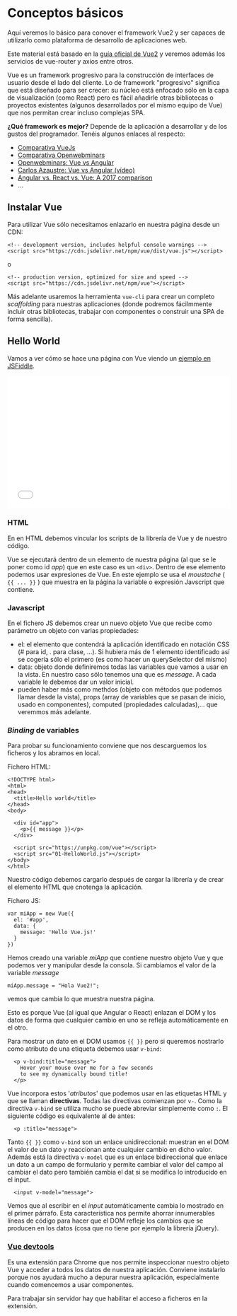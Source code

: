 # Conceptos básicos
Aquí veremos lo básico para conover el framework Vue2 y ser capaces de utilizarlo como plataforma de desarrollo de aplicaciones web.

Este material está basado en la [guía oficial de Vue2](https://vuejs.org/v2/guide/) y veremos además los servicios de vue-router y axios entre otros.

Vue es un framework progresivo para la construcción de interfaces de usuario desde el lado del cliente. Lo de framework
"progresivo" significa que está diseñado para ser crecer: su núcleo está enfocado sólo en la capa de visualización (como React) pero es fácil añadirle otras bibliotecas o proyectos existentes (algunos desarrollados por el mismo equipo de Vue) que nos permitan crear incluso complejas SPA.

**¿Qué framework es mejor?**
Depende de la aplicación a desarrollar y de los gustos del programador. Tenéis algunos enlaces al respecto:
* [Comparativa VueJs](https://vuejs.org/v2/guide/comparison.html)
* [Comparativa Openwebminars](https://openwebinars.net/blog/los-6-mejores-frameworks-javascript/?utm_source=customer-io&utm_medium=newsletter)
* [Openwebminars: Vue vs Angular](https://openwebinars.net/blog/vue-vs-angular/)
* [Carlos Azaustre: Vue vs Angular (vídeo)](https://www.youtube.com/watch?v=jTtab_rnvic)
* [Angular vs. React vs. Vue: A 2017 comparison](https://medium.com/unicorn-supplies/angular-vs-react-vs-vue-a-2017-comparison-c5c52d620176)
* ...


## Instalar Vue
Para utilizar Vue sólo necesitamos enlazarlo en nuestra página desde un CDN:
```[HTML]
<!-- development version, includes helpful console warnings -->
<script src="https://cdn.jsdelivr.net/npm/vue/dist/vue.js"></script>
```
o
```[HTML]
<!-- production version, optimized for size and speed -->
<script src="https://cdn.jsdelivr.net/npm/vue"></script>
```

Más adelante usaremos la herramienta `vue-cli` para crear un completo _scaffolding_ para nuestras aplicaciones (donde 
podremos fácilmmente incluir otras bibliotecas, trabajar con componentes o construir una SPA de forma sencilla).

## Hello World
Vamos a ver cómo se hace una página con Vue viendo un [ejemplo en JSFiddle](https://jsfiddle.net/chrisvfritz/50wL7mdz/).

<script async src="//jsfiddle.net/juansegura/psk853hL/embed/js,html,result/"></script>

<iframe width="100%" height="300" src="//jsfiddle.net/juansegura/psk853hL/embedded/js,html,result/" allowpaymentrequest allowfullscreen="allowfullscreen" frameborder="0"></iframe>

### HTML
En en HTML debemos vincular los scripts de la librería de Vue y de nuestro código. 

Vue se ejecutará dentro de un elemento de nuestra página (al que se le poner como id _app_) que en este caso es un `<div>`.
Dentro de ese elemento podemos usar expresiones de Vue. En este ejemplo se usa el _moustache_ ( `{{ ... }}` ) que muestra en
la página la variable o expresión Javscript que contiene.

### Javascript
En el fichero JS debemos crear un nuevo objeto Vue que recibe como parámetro un objeto con varias propiedades:
* el: el elemento que contendrá la aplicación identificado en notación CSS (# para id, . para clase, ...). Si hubiera más 
de 1 elemento identificado así se cogería sólo el primero (es como hacer un querySelector del mismo)
* data: objeto donde definiremos todas las variables que vamos a usar en la vista. En nuestro caso sólo tenemos una que 
es _message_. A cada variable le debemos dar un valor inicial.
* pueden haber más como methdos (objeto con métodos que podemos llamar desde la vista), props (array de variables que se 
pasan de inicio, usado en componentes), computed (propiedades calculadas),... que veremmos más adelante.

### _Binding_ de variables
Para probar su funcionamiento conviene que nos descarguemos los ficheros y los abramos en local.

Fichero HTML:
```[HTML]
<!DOCTYPE html>
<html>
<head>
  <title>Hello world</title>
</head>
<body>

  <div id="app">
    <p>{{ message }}</p>
  </div>

  <script src="https://unpkg.com/vue"></script>
  <script src="01-HelloWorld.js"></script>
</body>
</html>
```
Nuestro código debemos cargarlo después de cargar la librería y de crear el elemento HTML que cnotenga la aplicación.

Fichero JS:
```[Javascript]
var miApp = new Vue({
  el: '#app',
  data: {
    message: 'Hello Vue.js!'
  }
})
```

Hemos creado una variable _miApp_ que contiene nuestro objeto Vue y que podemos ver y manipular desde la consola. Si cambiamos el valor de la variable _message_
```[Javascript]
miApp.message = "Hola Vue2!";
```
vemos que cambia lo que muestra nuestra página.

Esto es porque Vue (al igual que Angular o React) enlazan el DOM y los datos de forma que cualquier cambio en uno se refleja automáticamente en el otro.

Para mostrar un dato en el DOM usamos `{{ }}` pero si queremos nostrarlo como atributo de una etiqueta debemos usar `v-bind`:
```[HTML]
  <p v-bind:title="message">
    Hover your mouse over me for a few seconds
    to see my dynamically bound title!
  </p>
```
Vue incorpora estos '_atributos_' que podemos usar en las etiquetas HTML y que se llaman **directivas**. Todas las directivas comienzan por `v-`. Como la directiva `v-bind` se utiliza mucho se puede abreviar símplemente como `:`. El siguiente código es equivalente al de antes:
```[HTML]
  <p :title="message">
```
Tanto `{{ }}` como `v-bind` son un enlace unidireccional: muestran en el DOM el valor de un dato y reaccionan ante cualquier cambio en dicho valor. Además está la directiva `v-model` que es un enlace bidireccional que enlace un dato a un campo de formulario y permite cambiar el valor del campo al cambiar el dato pero también cambia el dat si se modifica lo introducido en el input. 
```[HTML]
  <input v-model="message">
```
Vemos que al escribir en el _input_ automáticamente cambia lo mostrado en el primer párrafo. Esta característica nos permite ahorrar innumerables líneas de código para hacer que el DOM refleje los cambios que se producen en los datos (cosa que no tiene por ejemplo la librería jQuery).

### [Vue devtools](https://chrome.google.com/webstore/detail/vuejs-devtools/nhdogjmejiglipccpnnnanhbledajbpd?utm_source=chrome-app-launcher-info-dialog)
Es una extensión para Chrome que nos permite inspeccionar nuestro objeto Vue y acceder a todos los datos de nuestra aplicación. Conviene instalarlo porque nos ayudará mucho a depurar nuestra aplicación, especialmente cuando comencemos a usar componentes.

Para trabajar sin servidor hay que habilitar el acceso a ficheros en la extensión.

